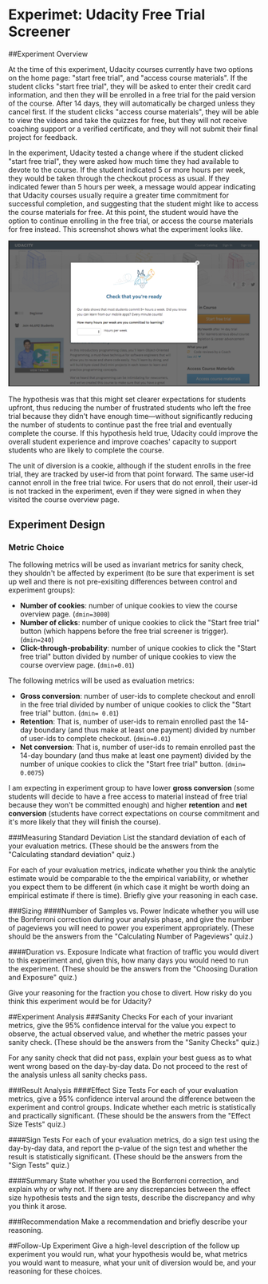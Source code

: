 # Experimet: Udacity Free Trial Screener
##Experiment Overview

At the time of this experiment, Udacity courses currently have two options on the home page: "start free trial", and "access course materials". If the student clicks "start free trial", they will be asked to enter their credit card information, and then they will be enrolled in a free trial for the paid version of the course. After 14 days, they will automatically be charged unless they cancel first. If the student clicks "access course materials", they will be able to view the videos and take the quizzes for free, but they will not receive coaching support or a verified certificate, and they will not submit their final project for feedback.

In the experiment, Udacity tested a change where if the student clicked "start free trial", they were asked how much time they had available to devote to the course. If the student indicated 5 or more hours per week, they would be taken through the checkout process as usual. If they indicated fewer than 5 hours per week, a message would appear indicating that Udacity courses usually require a greater time commitment for successful completion, and suggesting that the student might like to access the course materials for free. At this point, the student would have the option to continue enrolling in the free trial, or access the course materials for free instead. This screenshot shows what the experiment looks like.

![alt text][logo]

[logo]: https://github.com/miptgirl/abtesting/blob/master/data/experiment_screen.png "Experiment screenshot"

The hypothesis was that this might set clearer expectations for students upfront, thus reducing the number of frustrated students who left the free trial because they didn't have enough time—without significantly reducing the number of students to continue past the free trial and eventually complete the course. If this hypothesis held true, Udacity could improve the overall student experience and improve coaches' capacity to support students who are likely to complete the course.

The unit of diversion is a cookie, although if the student enrolls in the free trial, they are tracked by user-id from that point forward. The same user-id cannot enroll in the free trial twice. For users that do not enroll, their user-id is not tracked in the experiment, even if they were signed in when they visited the course overview page.

## Experiment Design
### Metric Choice
The following metrics will be used as invariant metrics for sanity check, they shouldn't be affected by experiment (to be sure that experiment is set up well and there is not pre-exisiting differences between control and experiment groups):
  * __Number of cookies__: number of unique cookies to view the course overview page. (`dmin=3000`)
  * __Number of clicks__: number of unique cookies to click the "Start free trial" button (which happens before the free trial screener is trigger). (`dmin=240`)
  *  __Click-through-probability__: number of unique cookies to click the "Start free trial" button divided by number of unique cookies to view the course overview page. (`dmin=0.01`)

The following metrics will be used as evaluation metrics:
  *  __Gross conversion__: number of user-ids to complete checkout and enroll in the free trial divided by number of unique cookies to click the "Start free trial" button. (`dmin= 0.01`)
  *  __Retention__: That is, number of user-ids to remain enrolled past the 14-day boundary (and thus make at least one payment) divided by number of user-ids to complete checkout. (`dmin=0.01`)
  *  __Net conversion__: That is, number of user-ids to remain enrolled past the 14-day boundary (and thus make at least one payment) divided by the number of unique cookies to click the "Start free trial" button. (`dmin= 0.0075`)

I am expecting in experiment group to have lower __gross conversion__ (some students will decide to have a free access to material instead of free trial because they won't be committed enough) and higher __retention__ and __net conversion__ (students have correct expectations on course commitment and it's more likely that they will finish the course).

###Measuring Standard Deviation
List the standard deviation of each of your evaluation metrics. (These should be the answers from the "Calculating standard deviation" quiz.)

For each of your evaluation metrics, indicate whether you think the analytic estimate would be comparable to the the empirical variability, or whether you expect them to be different (in which case it might be worth doing an empirical estimate if there is time). Briefly give your reasoning in each case.

###Sizing
####Number of Samples vs. Power
Indicate whether you will use the Bonferroni correction during your analysis phase, and give the number of pageviews you will need to power you experiment appropriately. (These should be the answers from the "Calculating Number of Pageviews" quiz.)

####Duration vs. Exposure
Indicate what fraction of traffic you would divert to this experiment and, given this, how many days you would need to run the experiment. (These should be the answers from the "Choosing Duration and Exposure" quiz.)

Give your reasoning for the fraction you chose to divert. How risky do you think this experiment would be for Udacity?

##Experiment Analysis
###Sanity Checks
For each of your invariant metrics, give the 95% confidence interval for the value you expect to observe, the actual observed value, and whether the metric passes your sanity check. (These should be the answers from the "Sanity Checks" quiz.)

For any sanity check that did not pass, explain your best guess as to what went wrong based on the day-by-day data. Do not proceed to the rest of the analysis unless all sanity checks pass.

###Result Analysis
####Effect Size Tests
For each of your evaluation metrics, give a 95% confidence interval around the difference between the experiment and control groups. Indicate whether each metric is statistically and practically significant. (These should be the answers from the "Effect Size Tests" quiz.)

####Sign Tests
For each of your evaluation metrics, do a sign test using the day-by-day data, and report the p-value of the sign test and whether the result is statistically significant. (These should be the answers from the "Sign Tests" quiz.)

####Summary
State whether you used the Bonferroni correction, and explain why or why not. If there are any discrepancies between the effect size hypothesis tests and the sign tests, describe the discrepancy and why you think it arose.

###Recommendation
Make a recommendation and briefly describe your reasoning.

##Follow-Up Experiment
Give a high-level description of the follow up experiment you would run, what your hypothesis would be, what metrics you would want to measure, what your unit of diversion would be, and your reasoning for these choices.
